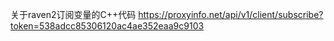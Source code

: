 关于raven2订阅变量的C++代码
https://proxyinfo.net/api/v1/client/subscribe?token=538adcc85306120ac4ae352eaa9c9103
